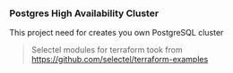 ### Postgres High Availability Cluster
This project need for creates you own PostgreSQL cluster

> Selectel modules for terraform took from
https://github.com/selectel/terraform-examples
